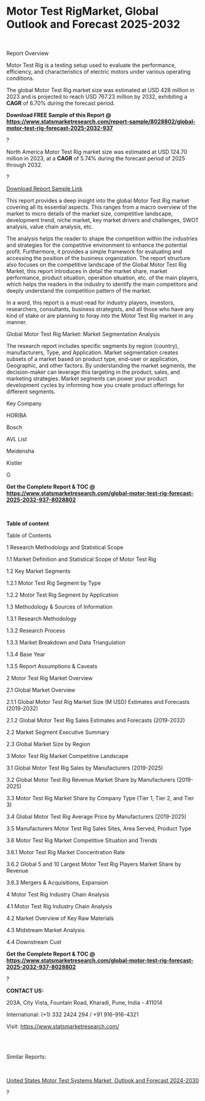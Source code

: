 <h1>Motor Test RigMarket, Global Outlook and Forecast 2025-2032</h1><br/><p>Report Overview</p>
 
 
 
 <p>Motor Test Rig is a testing setup used to evaluate the performance, efficiency, and characteristics of electric motors under various operating conditions.</p>
 
 
 
 <p>The global Motor Test Rig market size was estimated at USD 428 million in 2023 and is projected to reach USD 767.23 million by 2032, exhibiting a <strong>CAGR</strong> of 6.70% during the forecast period.</p>
 
 
 
 <div><b>Download FREE Sample of this Report @ <a href="https://www.statsmarketresearch.com/download-free-sample/8028802/global-motor-test-rig-forecast-2025-2032-937">https://www.statsmarketresearch.com/report-sample/8028802/global-motor-test-rig-forecast-2025-2032-937</a></b></div>
 
 
 
 <p>? </p>
 
 
 
 <p>North America Motor Test Rig market size was estimated at USD 124.70 million in 2023, at a <strong>CAGR</strong> of 5.74% during the forecast period of 2025 through 2032.</p>
 
 
 
 <p>? </p>
 
 
 
 <p><a href="https://www.statsmarketresearch.com/download-free-sample/8028802/global-motor-test-rig-forecast-2025-2032-937">Download Report Sample Link</a></p>
 
 
 
 <p>This report provides a deep insight into the global Motor Test Rig market covering all its essential aspects. This ranges from a macro overview of the market to micro details of the market size, competitive landscape, development trend, niche market, key market drivers and challenges, SWOT analysis, value chain analysis, etc.</p>
 
 
 
 <p>The analysis helps the reader to shape the competition within the industries and strategies for the competitive environment to enhance the potential profit. Furthermore, it provides a simple framework for evaluating and accessing the position of the business organization. The report structure also focuses on the competitive landscape of the Global Motor Test Rig Market, this report introduces in detail the market share, market performance, product situation, operation situation, etc. of the main players, which helps the readers in the industry to identify the main competitors and deeply understand the competition pattern of the market.</p>
 
 
 
 <p>In a word, this report is a must-read for industry players, investors, researchers, consultants, business strategists, and all those who have any kind of stake or are planning to foray into the Motor Test Rig market in any manner.</p>
 
 
 
 <p>Global Motor Test Rig Market: Market Segmentation Analysis</p>
 
 
 
 <p>The research report includes specific segments by region (country), manufacturers, Type, and Application. Market segmentation creates subsets of a market based on product type, end-user or application, Geographic, and other factors. By understanding the market segments, the decision-maker can leverage this targeting in the product, sales, and marketing strategies. Market segments can power your product development cycles by informing how you create product offerings for different segments.</p>
 
 
 
 <p>Key Company</p>
 
 
 
 <p>HORIBA</p>
 
 
 
 <p>Bosch</p>
 
 
 
 <p>AVL List</p>
 
 
 
 <p>Meidensha</p>
 
 
 
 <p>Kistler</p>
 
 
 
 <p>G</p>
 
 
 
 <div><b>Get the Complete Report & TOC @ <a href="https://www.statsmarketresearch.com/global-motor-test-rig-forecast-2025-2032-937-8028802">https://www.statsmarketresearch.com/global-motor-test-rig-forecast-2025-2032-937-8028802</a></b></div>
 
 
 
 <p><br />
 
 <b>Table of content</b></p>
 
 
 
 <p>Table of Contents<br />
 
 1 Research Methodology and Statistical Scope<br />
 
 1.1 Market Definition and Statistical Scope of Motor Test Rig<br />
 
 1.2 Key Market Segments<br />
 
 1.2.1 Motor Test Rig Segment by Type<br />
 
 1.2.2 Motor Test Rig Segment by Application<br />
 
 1.3 Methodology & Sources of Information<br />
 
 1.3.1 Research Methodology<br />
 
 1.3.2 Research Process<br />
 
 1.3.3 Market Breakdown and Data Triangulation<br />
 
 1.3.4 Base Year<br />
 
 1.3.5 Report Assumptions & Caveats<br />
 
 2 Motor Test Rig Market Overview<br />
 
 2.1 Global Market Overview<br />
 
 2.1.1 Global Motor Test Rig Market Size (M USD) Estimates and Forecasts (2019-2032)<br />
 
 2.1.2 Global Motor Test Rig Sales Estimates and Forecasts (2019-2032)<br />
 
 2.2 Market Segment Executive Summary<br />
 
 2.3 Global Market Size by Region<br />
 
 3 Motor Test Rig Market Competitive Landscape<br />
 
 3.1 Global Motor Test Rig Sales by Manufacturers (2019-2025)<br />
 
 3.2 Global Motor Test Rig Revenue Market Share by Manufacturers (2019-2025)<br />
 
 3.3 Motor Test Rig Market Share by Company Type (Tier 1, Tier 2, and Tier 3)<br />
 
 3.4 Global Motor Test Rig Average Price by Manufacturers (2019-2025)<br />
 
 3.5 Manufacturers Motor Test Rig Sales Sites, Area Served, Product Type<br />
 
 3.6 Motor Test Rig Market Competitive Situation and Trends<br />
 
 3.6.1 Motor Test Rig Market Concentration Rate<br />
 
 3.6.2 Global 5 and 10 Largest Motor Test Rig Players Market Share by Revenue<br />
 
 3.6.3 Mergers & Acquisitions, Expansion<br />
 
 4 Motor Test Rig Industry Chain Analysis<br />
 
 4.1 Motor Test Rig Industry Chain Analysis<br />
 
 4.2 Market Overview of Key Raw Materials<br />
 
 4.3 Midstream Market Analysis<br />
 
 4.4 Downstream Cust</p>
 
 
 
 <div><b>Get the Complete Report & TOC @ <a href="https://www.statsmarketresearch.com/global-motor-test-rig-forecast-2025-2032-937-8028802">https://www.statsmarketresearch.com/global-motor-test-rig-forecast-2025-2032-937-8028802</a></b></div>
 
 
 
 <p>? </p>
 
 
 
 <p><b>CONTACT US:</b><br />
 
 203A, City Vista, Fountain Road, Kharadi, Pune, India - 411014<br />
 
 International: (+1) 332 2424 294 / +91 916-916-4321<br />
 
 Visit: <a href="https://www.statsmarketresearch.com/">https://www.statsmarketresearch.com/</a><br />
 
 <br />
 
 <br />
 
 Similar Reports:<br />
 
 <br />
 
 <a href="https://www.statsmarketresearch.com/united-states-motor-test-systems-forecast-2024-2030-936-8005823">United States Motor Test Systems Market, Outlook and Forecast 2024-2030</a><br />
 
 ? </p>